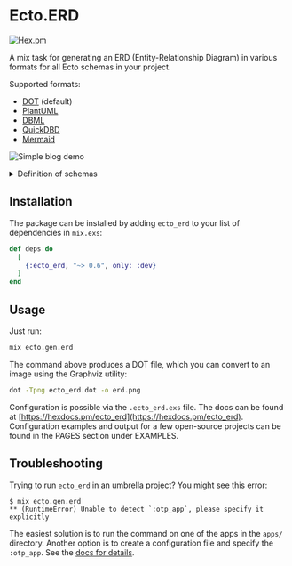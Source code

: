 # Ecto.ERD

[![Hex.pm](https://img.shields.io/hexpm/v/ecto_erd.svg)](https://hex.pm/packages/ecto_erd)

A mix task for generating an ERD (Entity-Relationship Diagram) in various
formats for all Ecto schemas in your project.

Supported formats:

* [DOT](https://en.wikipedia.org/wiki/DOT_(graph_description_language)) (default)
* [PlantUML](https://plantuml.com)
* [DBML](https://www.dbml.org/)
* [QuickDBD](https://www.quickdatabasediagrams.com)
* [Mermaid](https://mermaid-js.github.io/mermaid/#/entityRelationshipDiagram)

![Simple blog demo](assets/simple_blog_dot_demo.png)
<details>
  <summary>Definition of schemas</summary>

  ```elixir
  defmodule Blog.Post do
    use Ecto.Schema

    schema "posts" do
      field(:title, :string)
      field(:text, :string)
      timestamps()
      belongs_to(:user, Blog.User)
      has_many(:comments, Blog.Comment)
    end
  end

  defmodule Blog.Comment do
    use Ecto.Schema

    schema "comments" do
      field(:text, :string)
      timestamps()
      belongs_to(:post, Blog.Post)
      belongs_to(:user, Blog.User)
    end
  end

  defmodule Blog.User do
    use Ecto.Schema

    schema "users" do
      field(:email, :string)
      has_many(:posts, Blog.Post)
      has_many(:comments, Blog.Comment)
    end
  end
  ```

</details>

## Installation

The package can be installed by adding `ecto_erd` to your list of dependencies
in `mix.exs`:

```elixir
def deps do
  [
    {:ecto_erd, "~> 0.6", only: :dev}
  ]
end
```

## Usage

Just run:

```sh
mix ecto.gen.erd
```

The command above produces a DOT file, which you can convert to an
image using the Graphviz utility:

```sh
dot -Tpng ecto_erd.dot -o erd.png
```

Configuration is possible via the `.ecto_erd.exs` file.
The docs can be found at [https://hexdocs.pm/ecto_erd](https://hexdocs.pm/ecto_erd).
Configuration examples and output for a few open-source projects can be
found in the PAGES section under EXAMPLES.

## Troubleshooting

Trying to run `ecto_erd` in an umbrella project? You might see this error:

```
$ mix ecto.gen.erd
** (RuntimeError) Unable to detect `:otp_app`, please specify it explicitly
```

The easiest solution is to run the command on one of the apps in the `apps/` directory. Another option is to create a configuration file and specify the `:otp_app`. See the [docs for details](https://hexdocs.pm/ecto_erd/Mix.Tasks.Ecto.Gen.Erd.html#module-configuration-file).
